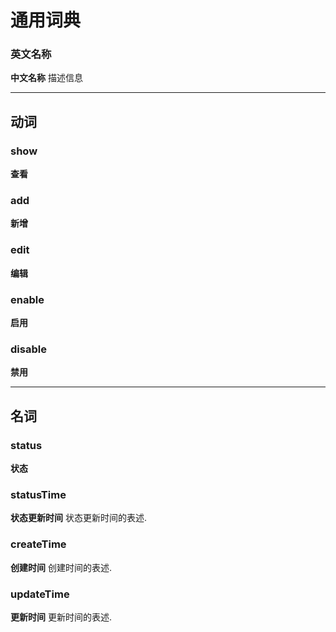 # 通用词典

### 英文名称

**中文名称** 描述信息

---

## 动词

### show

**查看**

### add

**新增**

### edit

**编辑**

### enable

**启用**

### disable

**禁用**

---

## 名词

### status

**状态**

### statusTime

**状态更新时间** 状态更新时间的表述.

### createTime

**创建时间** 创建时间的表述.

### updateTime

**更新时间** 更新时间的表述.
